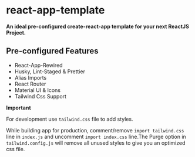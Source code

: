 # react-app-template

**An ideal pre-configured create-react-app template for your next ReactJS Project.**

## Pre-configured Features
-   React-App-Rewired
-   Husky, Lint-Staged & Prettier
-   Alias Imports
-   React Router
-   Material UI & Icons
-   Tailwind Css Support

**Important**

For development use `tailwind.css` file to add styles.

While building app for production, comment/remove `import tailwind.css` line in `index.js` and uncomment `import index.css` line.The Purge option in `tailwind.config.js` will remove all unused styles to give you an optimized css file.